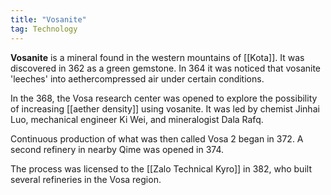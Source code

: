 ```yaml
---
title: "Vosanite"
tag: Technology
---
```


**Vosanite** is a mineral found in the western mountains of [[Kota]]. It was discovered in 362 as a green gemstone. In 364 it was noticed that vosanite 'leeches' into aethercompressed air under certain conditions.

In the 368, the Vosa research center was opened to explore the possibility of increasing [[aether density]] using vosanite. It was led by chemist Jinhai Luo, mechanical engineer Ki Wei, and mineralogist Dala Rafq.

Continuous production of what was then called Vosa 2 began in 372. A second refinery in nearby Qime was opened in 374.

The process was licensed to the [[Zalo Technical Kyro]] in 382, who built several refineries in the Vosa region.
